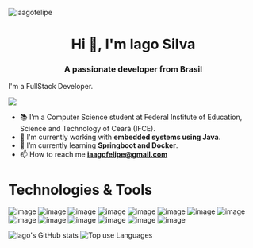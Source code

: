 <p align="left"> <img src="https://komarev.com/ghpvc/?username=iaagofelipe&label=Profile%20views&color=0e75b6&style=flat" alt="iaagofelipe" /> </p>

<h1 align="center">Hi 👋, I'm Iago Silva</h1>
<h3 align="center">A passionate developer from Brasil</h3>

I'm a FullStack Developer.

[<img src="https://img.shields.io/badge/linkedin-%230077B5.svg?&style=for-the-badge&logo=linkedin&logoColor=white" />](https://www.linkedin.com/in/iago-silva-4143a2196/?trk=public-profile-join-page)

- 📚 I’m a Computer Science student at Federal Institute of Education, Science and Technology of Ceará (IFCE).
- 🔭  I'm currently working with **embedded systems using Java**.
- 🌱 I’m currently learning **Springboot and Docker**.
- 📫 How to reach me **iaagofelipe@gmail.com**

# Technologies & Tools
![image](https://img.shields.io/badge/Linux-FCC624?style=for-the-badge&logo=linux&logoColor=black)
![image](https://img.shields.io/badge/Java-ED8B00?style=for-the-badge&logo=java&logoColor=white)
![image](https://img.shields.io/badge/HTML5-E34F26?style=for-the-badge&logo=html5&logoColor=white)
![image](https://img.shields.io/badge/CSS3-1572B6?style=for-the-badge&logo=css3&logoColor=white )
![image](https://img.shields.io/badge/JavaScript-323330?style=for-the-badge&logo=javascript&logoColor=F7DF1E)
![image](https://img.shields.io/badge/Angular-DD0031?style=for-the-badge&logo=angular&logoColor=white)
![image](https://img.shields.io/badge/PostgreSQL-316192?style=for-the-badge&logo=postgresql&logoColor=white)
![image](https://img.shields.io/badge/TypeScript-007ACC?style=for-the-badge&logo=typescript&logoColor=white)
![image](https://img.shields.io/badge/Sass-CC6699?style=for-the-badge&logo=sass&logoColor=white)
![image](https://img.shields.io/badge/Python-14354C?style=for-the-badge&logo=python&logoColor=white)
![image](https://img.shields.io/badge/C-00599C?style=for-the-badge&logo=c&logoColor=white)
![image](https://img.shields.io/badge/Bootstrap-563D7C?style=for-the-badge&logo=bootstrap&logoColor=white)
![image](https://img.shields.io/badge/Git-F05032?style=for-the-badge&logo=git&logoColor=white)
![image](https://img.shields.io/badge/Spring-6DB33F?style=for-the-badge&logo=spring&logoColor=white)

![Iago's GitHub stats](https://github-readme-stats.vercel.app/api?username=iaagofelipe&show_icons=true&theme=tokyonight)
![Top use Languages](https://github-readme-stats.vercel.app/api/top-langs?username=iaagofelipe&show_icons=true&theme=tokyonight)
